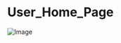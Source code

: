 # User_Home_Page

![Image](https://github.com/user-attachments/assets/91defc55-c93a-4b17-90ce-61f7477bc083)

